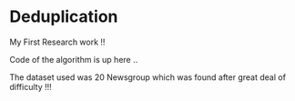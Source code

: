 Deduplication
=============

My First Research work !!

Code of the algorithm is up here ..

The dataset used was 20 Newsgroup which was found after great deal of difficulty !!!
